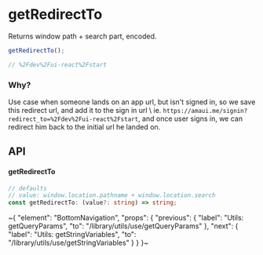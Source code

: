 
# getRedirectTo

Returns window path + search part, encoded.

```ts
getRedirectTo();

// %2Fdev%2Fui-react%2Fstart
```

### Why?

Use case when someone lands on an app url, but isn't signed in, so we save this redirect url, and add it to the sign in url \ ie. `https://amaui.me/signin?redirect_to=%2Fdev%2Fui-react%2Fstart`, and once user signs in, we can redirect him back to the initial url he landed on.

## API

#### getRedirectTo

```ts
// defaults
// value: window.location.pathname + window.location.search
const getRedirectTo: (value?: string) => string;
```


~{
  "element": "BottomNavigation",
  "props": {
    "previous": {
      "label": "Utils: getQueryParams",
      "to": "/library/utils/use/getQueryParams"
    },
    "next": {
      "label": "Utils: getStringVariables",
      "to": "/library/utils/use/getStringVariables"
    }
  }
}~
